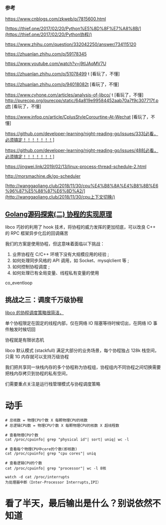 ### 参考

https://www.cnblogs.com/zkweb/p/7815600.html

[https://thief.one/2017/02/20/Python%E5%8D%8F%E7%A8%8B/](https://thief.one/2017/02/20/Python协程/)

https://www.zhihu.com/question/332042250/answer/734115120

https://zhuanlan.zhihu.com/p/59178345



https://www.youtube.com/watch?v=j9tlJAqMV7U



https://zhuanlan.zhihu.com/p/51078499 t [看玩了，不懂]

https://zhuanlan.zhihu.com/p/94018082t [看玩了，不懂]

https://www.cyhone.com/articles/analysis-of-libco/ t [看玩了，不懂]
http://purecpp.org/purecpp/static/64a819e99584452aab70a7f9c307717f.pdft [看玩了，不懂]

https://www.infoq.cn/article/CplusStyleCorourtine-At-Wechat [看玩了，不懂]

https://github.com/developer-learning/night-reading-go/issues/333[必看，必须搞定！！！！！！！]

https://github.com/developer-learning/night-reading-go/issues/488[必看，必须搞定！！！！！！！]

https://jingwei.link/2019/02/13/linux-process-thread-schedule-2.html



http://morsmachine.dk/go-scheduler

[http://wanggaoliang.club/2018/11/30/cpu%E4%B8%8A%E4%B8%8B%E6%96%87%E5%88%87%E6%8D%A2/](http://wanggaoliang.club/2018/11/30/cpu上下文切换/)

## [Golang源码探索(二) 协程的实现原理](https://www.cnblogs.com/zkweb/p/7815600.html)



libco 巧妙的利用了 hook 技术，将协程的威力发挥的更加彻底，可以改良 C++ 的 RPC 框架异步化后的回调痛苦



我们的方案是使用协程，但这意味着面临以下挑战：

1. 业界协程在 C/C++ 环境下没有大规模应用的经验 ;
2. 如何处理同步风格的 API 调用，如 Socket、mysqlclient 等 ; 
3. 如何控制协程调度 ;
4. 如何处理已有全局变量、线程私有变量的使用



co_eventloop

## 挑战之三：调度千万级协程

[libco 的协程调度策略很简洁，](https://www.infoq.cn/article/CplusStyleCorourtine-At-Wechat)

单个协程限定在固定的线程内部，仅在网络 IO 阻塞等待时候切出，在网络 IO 事件触发时候切回

协程就是有限状态机



libco 默认模式 (stackfull) 满足大部分的业务场景，每个协程独占 128k 栈空间，只需 1G 内存就可以支持万级协程

我们把共享同一块栈内存的多个协程称为协程组，协程组内不同协程之间切换需要把栈内存拷贝到协程的私有空间，

们需要重点关注是运行栈管理模式与协程调度策略



# 动手

~~~shell
# 总核数 = 物理CPU个数 X 每颗物理CPU的核数 
# 总逻辑CPU数 = 物理CPU个数 X 每颗物理CPU的核数 X 超线程数

# 查看物理CPU个数
cat /proc/cpuinfo| grep "physical id"| sort| uniq| wc -l

# 查看每个物理CPU中core的个数(即核数)
cat /proc/cpuinfo| grep "cpu cores"| uniq

# 查看逻辑CPU的个数
cat /proc/cpuinfo| grep "processor"| wc -l 8核
~~~

```
watch -d cat /proc/interrupts
为处理器中断（Inter-Processor Interrupts,IPI）
```

# 看了半天，最后输出是什么？别说依然不知道

